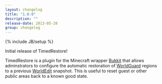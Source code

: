 ```yaml
---
layout: changelog
title: "1.0.0"
description: ""
release-date: 2013-05-28
group: changelog
---
```

{% include JB/setup %}

Initial release of TimedRestore!

TimedRestore is a plugin for the Minecraft wrapper [Bukkit](http://bukkit.org/) that allows adminstrators to configure the automatic restoration of [WorldGuard](dev.bukkit.org/server-mods/worldguard) regions to a previous [WorldEdit](dev.bukkit.org/server-mods/worldedit/‎
) snapshot. This is useful to reset guest or other public areas back to a known good state.
